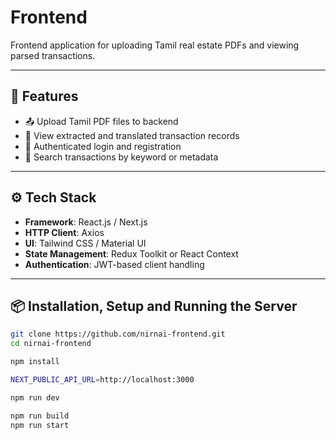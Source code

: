 
# Frontend

Frontend application for uploading Tamil real estate PDFs and viewing parsed transactions.

---

## 📌 Features

- 📤 Upload Tamil PDF files to backend
- 📃 View extracted and translated transaction records
- 🔐 Authenticated login and registration
- 🔎 Search transactions by keyword or metadata

---

## ⚙️ Tech Stack

- **Framework**: React.js / Next.js
- **HTTP Client**: Axios
- **UI**: Tailwind CSS / Material UI
- **State Management**: Redux Toolkit or React Context
- **Authentication**: JWT-based client handling

---

## 📦 Installation, Setup and Running the Server

```bash
git clone https://github.com/nirnai-frontend.git
cd nirnai-frontend

npm install

NEXT_PUBLIC_API_URL=http://localhost:3000

npm run dev

npm run build
npm run start